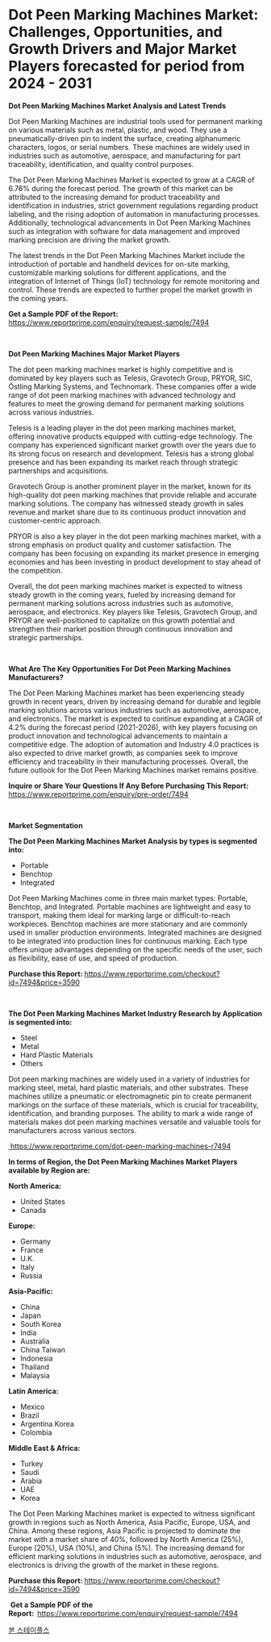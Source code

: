 <p><h1>Dot Peen Marking Machines Market: Challenges, Opportunities, and Growth Drivers and Major Market Players forecasted for period from 2024 - 2031</h1></p><p><strong>Dot Peen Marking Machines Market Analysis and Latest Trends</strong></p>
<p><p>Dot Peen Marking Machines are industrial tools used for permanent marking on various materials such as metal, plastic, and wood. They use a pneumatically-driven pin to indent the surface, creating alphanumeric characters, logos, or serial numbers. These machines are widely used in industries such as automotive, aerospace, and manufacturing for part traceability, identification, and quality control purposes.</p><p>The Dot Peen Marking Machines Market is expected to grow at a CAGR of 6.76% during the forecast period. The growth of this market can be attributed to the increasing demand for product traceability and identification in industries, strict government regulations regarding product labeling, and the rising adoption of automation in manufacturing processes. Additionally, technological advancements in Dot Peen Marking Machines such as integration with software for data management and improved marking precision are driving the market growth.</p><p>The latest trends in the Dot Peen Marking Machines Market include the introduction of portable and handheld devices for on-site marking, customizable marking solutions for different applications, and the integration of Internet of Things (IoT) technology for remote monitoring and control. These trends are expected to further propel the market growth in the coming years.</p></p>
<p><strong>Get a Sample PDF of the Report:&nbsp;</strong> <a href="https://www.reportprime.com/enquiry/request-sample/7494">https://www.reportprime.com/enquiry/request-sample/7494</a></p>
<p>&nbsp;</p>
<p><strong>Dot Peen Marking Machines Major Market Players</strong></p>
<p><p>The dot peen marking machines market is highly competitive and is dominated by key players such as Telesis, Gravotech Group, PRYOR, SIC, Östling Marking Systems, and Technomark. These companies offer a wide range of dot peen marking machines with advanced technology and features to meet the growing demand for permanent marking solutions across various industries.</p><p>Telesis is a leading player in the dot peen marking machines market, offering innovative products equipped with cutting-edge technology. The company has experienced significant market growth over the years due to its strong focus on research and development. Telesis has a strong global presence and has been expanding its market reach through strategic partnerships and acquisitions.</p><p>Gravotech Group is another prominent player in the market, known for its high-quality dot peen marking machines that provide reliable and accurate marking solutions. The company has witnessed steady growth in sales revenue and market share due to its continuous product innovation and customer-centric approach.</p><p>PRYOR is also a key player in the dot peen marking machines market, with a strong emphasis on product quality and customer satisfaction. The company has been focusing on expanding its market presence in emerging economies and has been investing in product development to stay ahead of the competition.</p><p>Overall, the dot peen marking machines market is expected to witness steady growth in the coming years, fueled by increasing demand for permanent marking solutions across industries such as automotive, aerospace, and electronics. Key players like Telesis, Gravotech Group, and PRYOR are well-positioned to capitalize on this growth potential and strengthen their market position through continuous innovation and strategic partnerships.</p></p>
<p>&nbsp;</p>
<p><strong>What Are The Key Opportunities For Dot Peen Marking Machines Manufacturers?</strong></p>
<p><p>The Dot Peen Marking Machines market has been experiencing steady growth in recent years, driven by increasing demand for durable and legible marking solutions across various industries such as automotive, aerospace, and electronics. The market is expected to continue expanding at a CAGR of 4.2% during the forecast period (2021-2026), with key players focusing on product innovation and technological advancements to maintain a competitive edge. The adoption of automation and Industry 4.0 practices is also expected to drive market growth, as companies seek to improve efficiency and traceability in their manufacturing processes. Overall, the future outlook for the Dot Peen Marking Machines market remains positive.</p></p>
<p><strong>Inquire or Share Your Questions If Any Before Purchasing This Report:</strong> <a href="https://www.reportprime.com/enquiry/pre-order/7494">https://www.reportprime.com/enquiry/pre-order/7494</a></p>
<p>&nbsp;</p>
<p><strong>Market Segmentation</strong></p>
<p><strong>The Dot Peen Marking Machines Market Analysis by types is segmented into:</strong></p>
<p><ul><li>Portable</li><li>Benchtop</li><li>Integrated</li></ul></p>
<p><p>Dot Peen Marking Machines come in three main market types: Portable, Benchtop, and Integrated. Portable machines are lightweight and easy to transport, making them ideal for marking large or difficult-to-reach workpieces. Benchtop machines are more stationary and are commonly used in smaller production environments. Integrated machines are designed to be integrated into production lines for continuous marking. Each type offers unique advantages depending on the specific needs of the user, such as flexibility, ease of use, and speed of production.</p></p>
<p><strong>Purchase this Report:&nbsp;</strong><a href="https://www.reportprime.com/checkout?id=7494&price=3590">https://www.reportprime.com/checkout?id=7494&price=3590</a></p>
<p>&nbsp;</p>
<p><strong>The Dot Peen Marking Machines Market Industry Research by Application is segmented into:</strong></p>
<p><ul><li>Steel</li><li>Metal</li><li>Hard Plastic Materials</li><li>Others</li></ul></p>
<p><p>Dot peen marking machines are widely used in a variety of industries for marking steel, metal, hard plastic materials, and other substrates. These machines utilize a pneumatic or electromagnetic pin to create permanent markings on the surface of these materials, which is crucial for traceability, identification, and branding purposes. The ability to mark a wide range of materials makes dot peen marking machines versatile and valuable tools for manufacturers across various sectors.</p></p>
<p><a href="https://www.reportprime.com/dot-peen-marking-machines-r7494">&nbsp;https://www.reportprime.com/dot-peen-marking-machines-r7494</a></p>
<p><strong>In terms of Region, the Dot Peen Marking Machines Market Players available by Region are:</strong></p>
<p>
    <p> <strong> North America: </strong>
        <ul>
            <li>United States</li>
            <li>Canada</li>
        </ul>
        </p> 
    <p> <strong> Europe: </strong>
        <ul>
            <li>Germany</li>
            <li>France</li>
            <li>U.K.</li>
            <li>Italy</li>
            <li>Russia</li>
        </ul>
        </p> 
    <p> <strong> Asia-Pacific: </strong>
        <ul>
            <li>China</li>
            <li>Japan</li>
            <li>South Korea</li>
            <li>India</li>
            <li>Australia</li>
            <li>China Taiwan</li>
            <li>Indonesia</li>
            <li>Thailand</li>
            <li>Malaysia</li>
        </ul>
        </p> 
    <p> <strong> Latin America: </strong>
        <ul>
            <li>Mexico</li>
            <li>Brazil</li>
            <li>Argentina Korea</li>
            <li>Colombia</li>
        </ul>
        </p> 
    <p> <strong> Middle East & Africa: </strong>
        <ul>
            <li>Turkey</li>
            <li>Saudi</li>
            <li>Arabia</li>
            <li>UAE</li>
            <li>Korea</li>
        </ul>
    </p>
    </p>
<p><p>The Dot Peen Marking Machines market is expected to witness significant growth in regions such as North America, Asia Pacific, Europe, USA, and China. Among these regions, Asia Pacific is projected to dominate the market with a market share of 40%, followed by North America (25%), Europe (20%), USA (10%), and China (5%). The increasing demand for efficient marking solutions in industries such as automotive, aerospace, and electronics is driving the growth of the market in these regions.</p></p>
<p><strong>Purchase this Report: </strong><a href="https://www.reportprime.com/checkout?id=7494&price=3590">https://www.reportprime.com/checkout?id=7494&price=3590</a></p>
<p>&nbsp;<strong>Get a Sample PDF of the Report:&nbsp;&nbsp;</strong><a href="https://www.reportprime.com/enquiry/request-sample/7494">https://www.reportprime.com/enquiry/request-sample/7494</a></p>
<p><strong></strong></p>
<p><p><a href="https://github.com/jntpkh496620/Market-Research-Report-List-2/blob/main/491611872257.md">본 스테이플스</a></p></p>